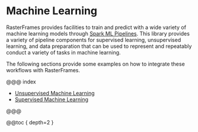 # Machine Learning

RasterFrames provides facilities to train and predict with a wide variety of machine learning models through [Spark ML Pipelines](https://spark.apache.org/docs/latest/ml-guide.html). This library provides a variety of pipeline components for supervised learning, unsupervised learning, and data preparation that can be used to represent and repeatably conduct a variety of tasks in machine learning.

The following sections provide some examples on how to integrate these workflows with RasterFrames.

@@@ index

* [Unsupervised Machine Learning](unsupervised-learning.md)
* [Supervised Machine Learning](supervised-learning.md)

@@@


@@toc { depth=2 }